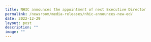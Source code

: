 ```yaml
---
title: NHIC announces the appointment of next Executive Director
permalink: /newsroom/media-releases/nhic-announces-new-ed/
date: 2022-12-29
layout: post
description: ""
image: ""
---
```

